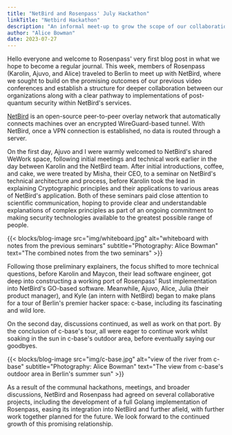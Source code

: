 ```yaml
---
title: "NetBird and Rosenpass' July Hackathon"
linkTitle: "Netbird Hackathon"
description: "An informal meet-up to grow the scope of our collaboration"
author: "Alice Bowman"
date: 2023-07-27
---
```


Hello everyone and welcome to Rosenpass' very first blog post in what we hope to become a regular journal. This week, members of Rosenpass (Karolin, Ajuvo, and Alice) traveled to Berlin to meet up with NetBird, where we sought to build on the promising outcomes of our previous video conferences and establish a structure for deeper collaboration between our organizations along with a clear pathway to implementations of post-quantum security within NetBird's services.

[NetBird](https://netbird.io/) is an open-source peer-to-peer overlay network that automatically connects machines over an encrypted WireGuard-based tunnel. With NetBird, once a VPN connection is established, no data is routed through a server.

On the first day, Ajuvo and I were warmly welcomed to NetBird's shared WeWork space, following initial meetings and technical work earlier in the day between Karolin and the NetBird team. After initial introductions, coffee, and cake, we were treated by Misha, their CEO, to a seminar on NetBird's technical architecture and process, before Karolin took the lead in explaining Cryptographic principles and their applications to various areas of NetBird's application. Both of these seminars paid close attention to scientific communication, hoping to provide clear and understandable explanations of complex principles as part of an ongoing commitment to making security technologies available to the greatest possible range of people.

{{< blocks/blog-image src="img/whiteboard.jpg" alt="whiteboard with notes from the previous seminars" subtitle="Photography: Alice Bowman" text="The combined notes from the two seminars" >}}

Following those preliminary explainers, the focus shifted to more technical questions, before Karolin and Maycon, their lead software engineer, got deep into constructing a working port of Rosenpass' Rust implementation into NetBird's GO-based software. Meanwhile, Ajuvo, Alice, Julia (their product manager), and Kyle (an intern with NetBird) began to make plans for a tour of Berlin's premier hacker space: c-base, including its fascinating and wild lore.

On the second day, discussions continued, as well as work on that port. By the conclusion of c-base's tour, all were eager to continue work whilst soaking in the sun in c-base's outdoor area, before eventually saying our goodbyes.

{{< blocks/blog-image src="img/c-base.jpg" alt="view of the river from c-base" subtitle="Photography: Alice Bowman" text="The view from c-base's outdoor area in Berlin's summer sun" >}}

As a result of the communal hackathons, meetings, and broader discussions, NetBird and Rosenpass had agreed on several collaborative projects, including the development of a full Golang implementation of Rosenpass, easing its integration into NetBird and further afield, with further work together planned for the future. We look forward to the continued growth of this promising relationship.
